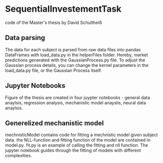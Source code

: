 # SequentialInvestementTask

code of the Master's thesis by David Schultheiß

## Data parsing

The data for each subject is parsed from raw data files into pandas DataFrames with load_data.py in the helperFiles folder. Hereby, market predictions generated with the GaussianProcess.py file. To adjust the Gaussian process details, you can change the kernel parameters in the load_data.py file, or the Gaussian Process itself. 

## Jupyter Notebooks

Figure of the thesis are created in four juypter notebooks - general data anaylsis, regression analysis, mechanistic model anayslis, neural data anaylsis. 

## Generelized mechanistic model

mechnisticModel contains code for fitting a mechnistic model given subject data. the NLL-function and fitting function of the model are contained in model.py. fit.py is an example of calling the fitting and nll function. The jupyter notebook guides through the fitting of models with different complexities.
